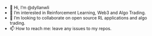 - 👋 Hi, I’m @dyllanwli
- 👀 I’m interested in Reinforcement Learning, Web3 and Algo Trading.
- 💞️ I’m looking to collaborate on open source RL applications and algo trading. 
- 📫 How to reach me: leave any issues to my repos.

<!---
dyllanwli/dyllanwli is a ✨ special ✨ repository because its `README.md` (this file) appears on your GitHub profile.
You can click the Preview link to take a look at your changes.
--->
